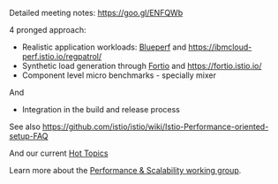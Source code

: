 Detailed meeting notes: https://goo.gl/ENFQWb

4 pronged approach:

- Realistic application workloads: [Blueperf](https://github.com/blueperf) and https://ibmcloud-perf.istio.io/regpatrol/
- Synthetic load generation through [Fortio](https://github.com/istio/fortio/) and https://fortio.istio.io/
- Component level micro benchmarks - specially mixer

And
- Integration in the build and release process


See also https://github.com/istio/istio/wiki/Istio-Performance-oriented-setup-FAQ

And our current [Hot Topics](https://github.com/istio/istio/wiki/Perf-and-Scalability-Hot-Topics)

Learn more about the [Performance & Scalability working group](https://github.com/istio/community/blob/master/WORKING-GROUPS.md#performance-and-scalability).
